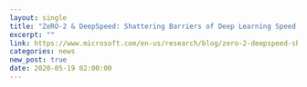 ```yaml
---
layout: single
title: "ZeRO-2 & DeepSpeed: Shattering Barriers of Deep Learning Speed & Scale"
excerpt: ""
link: https://www.microsoft.com/en-us/research/blog/zero-2-deepspeed-shattering-barriers-of-deep-learning-speed-scale/
categories: news
new_post: true
date: 2020-05-19 02:00:00
---
```

